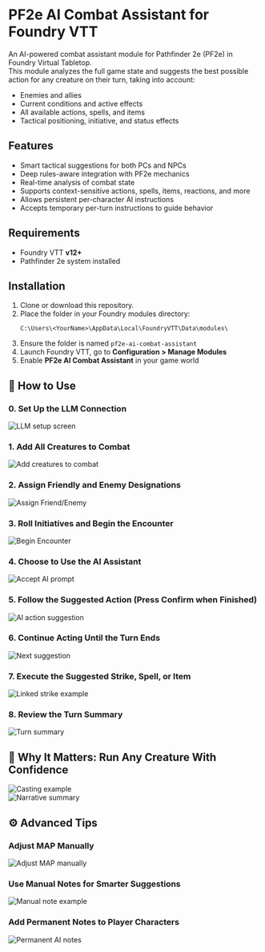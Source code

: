 
# PF2e AI Combat Assistant for Foundry VTT

An AI-powered combat assistant module for Pathfinder 2e (PF2e) in Foundry Virtual Tabletop.  
This module analyzes the full game state and suggests the best possible action for any creature on their turn, taking into account:

- Enemies and allies
- Current conditions and active effects
- All available actions, spells, and items
- Tactical positioning, initiative, and status effects

## Features

- Smart tactical suggestions for both PCs and NPCs
- Deep rules-aware integration with PF2e mechanics
- Real-time analysis of combat state
- Supports context-sensitive actions, spells, items, reactions, and more
- Allows persistent per-character AI instructions
- Accepts temporary per-turn instructions to guide behavior

## Requirements

- Foundry VTT **v12+**
- Pathfinder 2e system installed

## Installation

1. Clone or download this repository.
2. Place the folder in your Foundry modules directory:
   ```
   C:\Users\<YourName>\AppData\Local\FoundryVTT\Data\modules\
   ```
3. Ensure the folder is named `pf2e-ai-combat-assistant`
4. Launch Foundry VTT, go to **Configuration > Manage Modules**
5. Enable **PF2e AI Combat Assistant** in your game world

## 📘 How to Use

### 0. Set Up the LLM Connection
![LLM setup screen](media/llm-setup.png)

### 1. Add All Creatures to Combat
![Add creatures to combat](media/add-to-combat.png)

### 2. Assign Friendly and Enemy Designations
![Assign Friend/Enemy](media/assign-designations.png)

### 3. Roll Initiatives and Begin the Encounter
![Begin Encounter](media/begin-encounter.png)

### 4. Choose to Use the AI Assistant
![Accept AI prompt](media/accept-ai.png)

### 5. Follow the Suggested Action (Press Confirm when Finished)
![AI action suggestion](media/action-suggestion.png)

### 6. Continue Acting Until the Turn Ends
![Next suggestion](media/next-suggestion.png)

### 7. Execute the Suggested Strike, Spell, or Item
![Linked strike example](media/linked-strike.png)

### 8. Review the Turn Summary
![Turn summary](media/turn-summary.png)

## 🧠 Why It Matters: Run Any Creature With Confidence
![Casting example](media/vision-of-death.png)  
![Narrative summary](media/dragon-turn-summary.png)

## ⚙️ Advanced Tips

### Adjust MAP Manually
![Adjust MAP manually](media/adjust-map.png)

### Use Manual Notes for Smarter Suggestions
![Manual note example](media/manual-note.png)

### Add Permanent Notes to Player Characters
![Permanent AI notes](media/permanent-notes.png)

